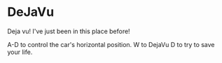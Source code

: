 # DeJaVu
Deja vu! I've just been in this place before!

A-D to control the car's horizontal position.
W to DejaVu
D to try to save your life.
